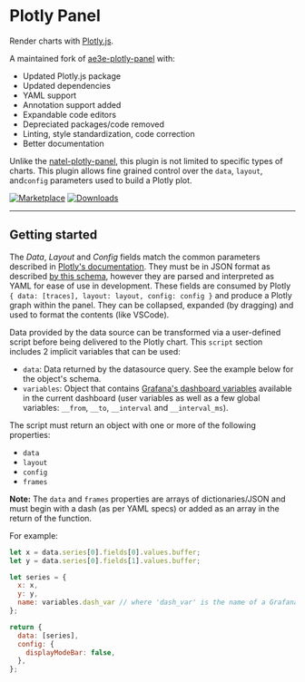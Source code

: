 # Plotly Panel

Render charts with [Plotly.js](https://plotly.com/javascript/).

A maintained fork of [ae3e-plotly-panel](https://github.com/ae3e/ae3e-plotly-panel) with:

- Updated Plotly.js package
- Updated dependencies
- YAML support
- Annotation support added
- Expandable code editors
- Depreciated packages/code removed
- Linting, style standardization, code correction
- Better documentation

Unlike the [natel-plotly-panel](https://github.com/NatelEnergy/grafana-plotly-plugin), this plugin is not limited to specific types of charts. This plugin allows fine grained control over the `data`, `layout`, and`config` parameters used to build a Plotly plot.

[![Marketplace](https://img.shields.io/badge/dynamic/json?logo=grafana&color=F47A20&label=marketplace&prefix=v&query=%24.items%5B%3F%28%40.slug%20%3D%3D%20%22nline-plotlyjs-panel%22%29%5D.version&url=https%3A%2F%2Fgrafana.com%2Fapi%2Fplugins)](https://grafana.com/grafana/plugins/nline-plotlyjs-panel)
[![Downloads](https://img.shields.io/badge/dynamic/json?logo=grafana&color=F47A20&label=downloads&query=%24.items%5B%3F%28%40.slug%20%3D%3D%20%22nline-plotlyjs-panel%22%29%5D.downloads&url=https%3A%2F%2Fgrafana.com%2Fapi%2Fplugins)](https://grafana.com/grafana/plugins/nline-plotlyjs-panel)

---

## Getting started

The _Data_, _Layout_ and _Config_ fields match the common parameters described in [Plotly's documentation](https://plotly.com/javascript/plotlyjs-function-reference/). They must be in JSON format as described [by this schema](https://raw.githubusercontent.com/plotly/plotly.js/master/dist/plot-schema.json), however they are parsed and interpreted as YAML for ease of use in development. These fields are consumed by Plotly `{ data: [traces], layout: layout, config: config }` and produce a Plotly graph within the panel. They can be collapsed, expanded (by dragging) and used to format the contents (like VSCode).

Data provided by the data source can be transformed via a user-defined script before being delivered to the Plotly chart. This `script` section includes 2 implicit variables that can be used:

- `data`: Data returned by the datasource query. See the example below for the object's schema.
- `variables`: Object that contains [Grafana's dashboard variables](https://grafana.com/docs/grafana/latest/variables/) available in the current dashboard (user variables as well as a few global variables: `__from`, `__to`, `__interval` and `__interval_ms`).

The script must return an object with one or more of the following properties:

- `data`
- `layout`
- `config`
- `frames`

__Note:__ The `data` and `frames` properties are arrays of dictionaries/JSON and must begin with a dash (as per YAML specs) or added as an array in the return of the function.

For example:

```javascript
let x = data.series[0].fields[0].values.buffer;
let y = data.series[0].fields[1].values.buffer;

let series = {
  x: x,
  y: y,
  name: variables.dash_var // where 'dash_var' is the name of a Grafana dashboard variable
};

return {
  data: [series],
  config: {
    displayModeBar: false,
  },
};
```
